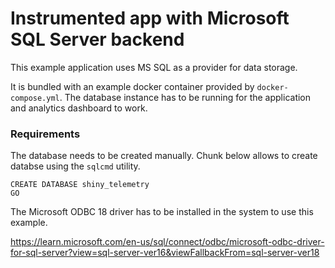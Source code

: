 # Instrumented app with Microsoft SQL Server backend

This example application uses MS SQL as a provider for data storage.

It is bundled with an example docker container provided by `docker-compose.yml`.
The database instance has to be running for the application and analytics dashboard to work.

### Requirements

The database needs to be created manually. Chunk below allows to create databse using the `sqlcmd` utility.

```
CREATE DATABASE shiny_telemetry
GO
```

The Microsoft ODBC 18 driver has to be installed in the system to use this example.

https://learn.microsoft.com/en-us/sql/connect/odbc/microsoft-odbc-driver-for-sql-server?view=sql-server-ver16&viewFallbackFrom=sql-server-ver18
